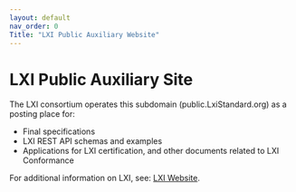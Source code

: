 ```yaml
---
layout: default
nav_order: 0
Title: "LXI Public Auxiliary Website"
---
```


# LXI Public Auxiliary Site

The LXI consortium operates this subdomain (public.LxiStandard.org) as a
posting place for:

* Final specifications
* LXI REST API schemas and examples
* Applications for LXI certification, and other documents related to LXI Conformance 

For additional information on LXI, see: [LXI Website](https://lxistandard.org).
